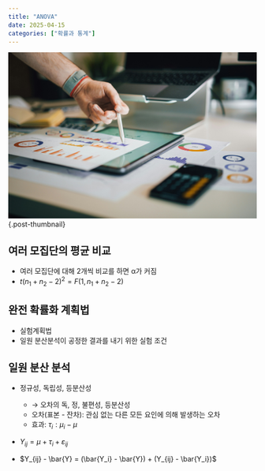 ```yaml
---
title: "ANOVA"
date: 2025-04-15
categories: ["확률과 통계"]
---
```


![](/img/stat-thumb.jpg){.post-thumbnail}

## 여러 모집단의 평균 비교

- 여러 모집단에 대해 2개씩 비교를 하면 α가 커짐
- $t(n_1 + n_2 - 2)^2 = F(1, n_1 + n_2 -2)$

## 완전 확률화 계획법

- 실험계획법
- 일원 분산분석이 공정한 결과를 내기 위한 실험 조건

## 일원 분산 분석

- 정규성, 독립성, 등분산성
    - → 오차의 독, 정, 불편성, 등분산성
    - 오차(표본 - 잔차): 관심 없는 다른 모든 요인에 의해 발생하는 오차
    - 효과: $τ_i: μ_i - μ$

- $Y_{ij} = μ + τ_i + ε_{ij}$
- $Y_{ij} - \bar{Y} = (\bar{Y_i} - \bar{Y}) + (Y_{ij} - \bar{Y_i})$

